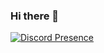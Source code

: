 
### Hi there 👋


[![Discord Presence](https://lanyard.cnrad.dev/api/764957938019729409)](https://discord.com/users/971101243571335168)
